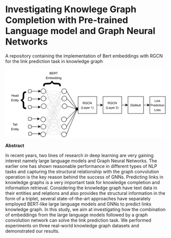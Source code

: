 # Investigating Knowlege Graph  Completion with Pre-trained Language model and Graph Neural Networks

A repository containing the implementation of Bert embeddings with RGCN for the link prediction task in knowledge graph

<img src="bert_rgcn.png" width="600">

**Abstract** 

In recent years, two lines of research in deep learning are very gaining interest namely large language models and Graph Neural Networks. The earlier one has shown reasonable performance in different types of NLP tasks and capturing the structural relationship with the graph convolution operation is the key reason behind the success of GNNs. Predicting links in knowledge graphs is a very important task for knowledge completion and information retrieval. Considering the knowledge graph have text data in their entities and relations and also provides the structural information in the form of a triplet, several state-of-the-art approaches have separately employed BERT-like large language models and GNNs to predict links knowledge graph. In this study, we aim at investigating how the combination of embeddings from the large language models followed by a graph convolution network can solve the link prediction task. We performed experiments on three real-world knowledge graph datasets and demonstrated our results.

